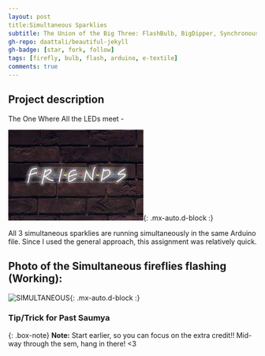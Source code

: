 ```yaml
---
layout: post
title:Simultaneous Sparklies
subtitle: The Union of the Big Three: FlashBulb, BigDipper, Synchronous - replicating natural fireflies' flashing patterns in Arduino
gh-repo: daattali/beautiful-jekyll
gh-badge: [star, fork, follow]
tags: [firefly, bulb, flash, arduino, e-textile]
comments: true
---
```


## **Project description**
The One Where All the LEDs meet - 

![FRIENDS REFERENCE](https://github.com/Saumya-x/Saumya-x.github.io/blob/master/assets/img/FRIENDS.jpeg?raw=true){: .mx-auto.d-block :}

All 3 simultaneous sparklies are running simultaneously in the same Arduino file. Since I used the general approach, this assignment was relatively quick.

## Photo of the Simultaneous fireflies flashing (Working):

![SIMULTANEOUS](https://github.com/Saumya-x/Saumya-x.github.io/blob/master/assets/img/simultaneous.JPG?raw=true){: .mx-auto.d-block :}

### Tip/Trick for Past Saumya

{: .box-note}
**Note:** Start earlier, so you can focus on the extra credit!! Mid-way through the sem, hang in there! <3













